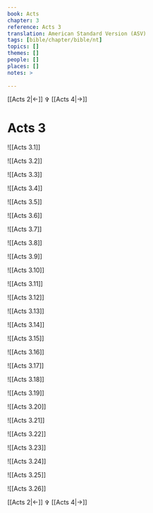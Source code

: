 ```yaml
---
book: Acts
chapter: 3
reference: Acts 3
translation: American Standard Version (ASV)
tags: [bible/chapter/bible/nt]
topics: []
themes: []
people: []
places: []
notes: >
  
---
```


[[Acts 2|<-]] ✞ [[Acts 4|->]]

# Acts 3

![[Acts 3.1]]

![[Acts 3.2]]

![[Acts 3.3]]

![[Acts 3.4]]

![[Acts 3.5]]

![[Acts 3.6]]

![[Acts 3.7]]

![[Acts 3.8]]

![[Acts 3.9]]

![[Acts 3.10]]

![[Acts 3.11]]

![[Acts 3.12]]

![[Acts 3.13]]

![[Acts 3.14]]

![[Acts 3.15]]

![[Acts 3.16]]

![[Acts 3.17]]

![[Acts 3.18]]

![[Acts 3.19]]

![[Acts 3.20]]

![[Acts 3.21]]

![[Acts 3.22]]

![[Acts 3.23]]

![[Acts 3.24]]

![[Acts 3.25]]

![[Acts 3.26]]

[[Acts 2|<-]] ✞ [[Acts 4|->]]
